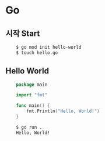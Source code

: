 # Go

## 시작 Start
```bash
    $ go mod init hello-world
    $ touch hello.go
```
## Hello World
```go
    package main

    import "fmt"

    func main() {
        fmt.Println("Hello, World!")
    }
```

```bash
    $ go run .
    Hello, World!

```
